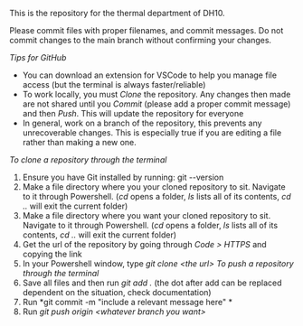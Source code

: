 This is the repository for the thermal department of DH10. 

Please commit files with proper filenames, and commit messages. Do not commit changes to the main branch without confirming your changes.

*Tips for GitHub* 
- You can download an extension for VSCode to help you manage file access (but the terminal is always faster/reliable)
- To work locally, you must *Clone* the repository. Any changes then made are not shared until you *Commit* (please add a proper commit message) and then *Push*. This will update the repository for everyone
- In general, work on a branch of the repository, this prevents any unrecoverable changes. This is especially true if you are editing a file rather than making a new one.

*To clone a repository through the terminal*
1. Ensure you have Git installed by running: git --version
2. Make a file directory where you  your cloned repository to sit. Navigate to it through Powershell. (*cd* opens a folder, *ls* lists all of its contents, *cd ..* will exit the current folder)
2. Make a file directory where you want your cloned repository to sit. Navigate to it through Powershell. (*cd* opens a folder, *ls* lists all of its contents, *cd ..* will exit the current folder)
3. Get the url of the repository by going through *Code > HTTPS* and copying the link
4. In your Powershell window, type *git clone \<the url\>*
*To push a repository through the terminal*
5. Save all files and then run *git add .* (the dot after add can be replaced dependent on the situation, check documentation)
6. Run *git commit -m "include a relevant message here" *
7. Run *git push origin \<whatever branch you want\>*
